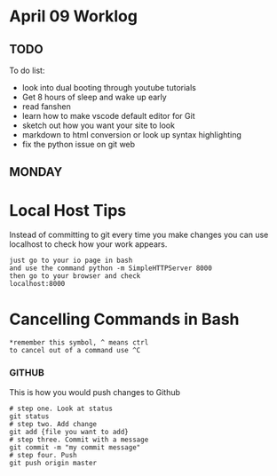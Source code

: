 # April 09 Worklog
## TODO

To do list:
- look into dual booting through youtube tutorials
- Get 8 hours of sleep and wake up early
- read fanshen
- learn how to make vscode default editor for Git
- sketch out how you want your site to look
- markdown to html conversion or look up syntax highlighting 
- fix the python issue on git web

## MONDAY

# Local Host Tips 
Instead of committing to git every time you make changes you can use localhost to check 
how your work appears. 
```
just go to your io page in bash 
and use the command python -m SimpleHTTPServer 8000
then go to your browser and check 
localhost:8000
```

# Cancelling Commands in Bash
```
*remember this symbol, ^ means ctrl 
to cancel out of a command use ^C
```

### GITHUB
This is how you would push changes to Github
```
# step one. Look at status 
git status
# step two. Add change
git add {file you want to add}
# step three. Commit with a message
git commit -m "my commit message"
# step four. Push
git push origin master
```

